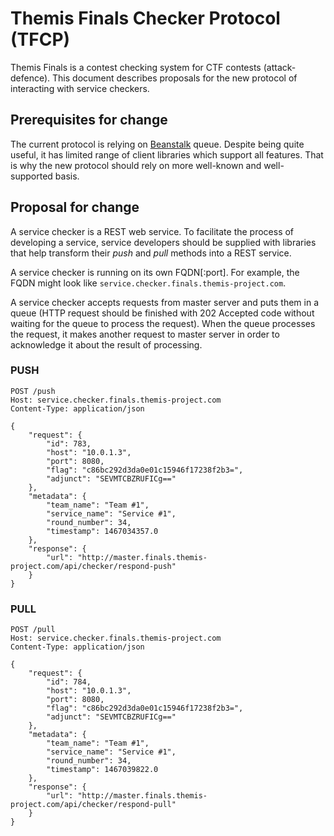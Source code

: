 # Themis Finals Checker Protocol (TFCP)
Themis Finals is a contest checking system for CTF contests (attack-defence). This document describes proposals for the new protocol of interacting with service checkers.

## Prerequisites for change
The current protocol is relying on [Beanstalk](http://kr.github.io/beanstalkd/) queue. Despite being quite useful, it has limited range of client libraries which support all features. That is why the new protocol should rely on more well-known and well-supported basis.

## Proposal for change
A service checker is a REST web service. To facilitate the process of developing a service, service developers should be supplied with libraries that help transform their *push* and *pull* methods into a REST service.

A service checker is running on its own FQDN[:port]. For example, the FQDN might look like `service.checker.finals.themis-project.com`.

A service checker accepts requests from master server and puts them in a queue (HTTP request should be finished with 202 Accepted code without waiting for the queue to process the request). When the queue processes the request, it makes another request to master server in order to acknowledge it about the result of processing.

### PUSH
```
POST /push
Host: service.checker.finals.themis-project.com
Content-Type: application/json

{
	"request": {
		"id": 783,
		"host": "10.0.1.3",
		"port": 8080,
		"flag": "c86bc292d3da0e01c15946f17238f2b3=",
		"adjunct": "SEVMTCBZRUFICg=="
	},
	"metadata": {
		"team_name": "Team #1",
		"service_name": "Service #1",
		"round_number": 34,
		"timestamp": 1467034357.0
	},
	"response": {
		"url": "http://master.finals.themis-project.com/api/checker/respond-push"
	}
}
```

### PULL
```
POST /pull
Host: service.checker.finals.themis-project.com
Content-Type: application/json

{
	"request": {
		"id": 784,
		"host": "10.0.1.3",
		"port": 8080,
		"flag": "c86bc292d3da0e01c15946f17238f2b3=",
		"adjunct": "SEVMTCBZRUFICg=="
	},
	"metadata": {
		"team_name": "Team #1",
		"service_name": "Service #1",
		"round_number": 34,
		"timestamp": 1467039822.0
	},
	"response": {
		"url": "http://master.finals.themis-project.com/api/checker/respond-pull"
	}
}
```